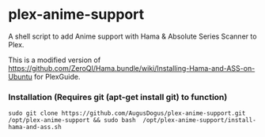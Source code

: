 # plex-anime-support
A shell script to add Anime support with Hama &amp; Absolute Series Scanner to Plex.

This is a modified version of https://github.com/ZeroQI/Hama.bundle/wiki/Installing-Hama-and-ASS-on-Ubuntu for PlexGuide.

### Installation (Requires git (apt-get install git) to function)
```
sudo git clone https://github.com/AugusDogus/plex-anime-support.git /opt/plex-anime-support && sudo bash  /opt/plex-anime-support/install-hama-and-ass.sh
```
